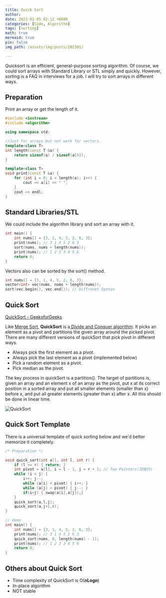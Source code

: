 ```yaml
---
title: Quick Sort
author: 
date: 2023-01-05 02:12 +0800
categories: [Code, Algorithm]
tags: [sorting]
math: true
mermaid: true
pin: false
img_path: /assets/img/posts/202301/

---
```



Quicksort is an efficient, general-purpose sorting algorithm. Of course, we could sort arrays with Standard Library or STL simply and quickly. However, sorting is a FAQ in interviews for a job. I will try to sort arrays in different ways.

## Preparation

Print an array or get the length of it. 

```c++
#include <iostream>
#include <algorithm>

using namespace std;

//Just for arrays but not work for vectors.
template<class T>
int length(const T &a) { 
    return sizeof(a) / sizeof(a[0]);
}

template<class T>
void print(const T &a) {
    for (int i = 0; i < length(a); i++) {
        cout << a[i] << " ";
    }
    cout << endl;
}
```

## Standard Libraries/STL

We could include the algorithm library and sort an array with it.

```c++
int main() {
    int nums[] = {3, 1, 4, 5, 2, 6, 3}; 
    print(nums); // 3 1 4 5 2 6 3
    sort(nums, nums + length(nums));
    print(nums); // 1 2 3 3 4 5 6
    return 0;
}
```

Vectors also can be sorted by the sort() method.

```c++
int nums[] = {3, 1, 4, 5, 2, 6, 3};
vector<int> vec(nums, nums + length(nums)); 
sort(vec.begin(), vec.end()); // Diffrenet Syntax
```

## Quick Sort

[QuickSort - GeeksforGeeks](https://www.geeksforgeeks.org/quick-sort/)

Like [Merge Sort](https://www.geeksforgeeks.org/merge-sort/), **QuickSort** is a[ Divide and Conquer algorithm](https://www.geeksforgeeks.org/divide-and-conquer-algorithm-introduction/). It picks an element as a pivot and partitions the given array around the picked pivot. There are many different versions of quickSort that pick pivot in different ways. 

- Always pick the first element as a pivot.
- Always pick the last element as a pivot (implemented below)
- Pick a random element as a pivot.
- Pick median as the pivot.

The key process in quickSort is a partition(). The target of partitions is, given an array and an element x of an array as the pivot, put x at its correct position in a sorted array and put all smaller elements (smaller than x) before x, and put all greater elements (greater than x) after x. All this should be done in linear time.

![QuickSort](QuickSort.png)

## Quick Sort Template

There is a universal template of quick sorting below and we'd better memorize it completely.

```c++
/* Preparation */

void quick_sort(int a[], int l, int r) {
    if (l >= r) { return; }
    int pivot = a[l], i = l - 1, j = r + 1; // Two Pointers(双指针)
    while (i < j) {
        i++; j--;
        while (a[i] < pivot) { i++; }
        while (a[j] > pivot) { j--; }
        if(i<j) { swap(a[i],a[j]);}
    }
    quick_sort(a,l,j);
    quick_sort(a,j+1,r);
}

// demo
int main() {
    int nums[] = {3, 1, 4, 5, 2, 6, 3};
    print(nums); // 3 1 4 5 2 6 3
    quick_sort(nums, 0, length(nums) - 1);
    print(nums); // 1 2 3 3 4 5 6
    return 0;
}
```



## Others about Quick Sort

- Time complexity of QuickSort is O(**nLogn**)
- In-place algorithm
- NOT stable
